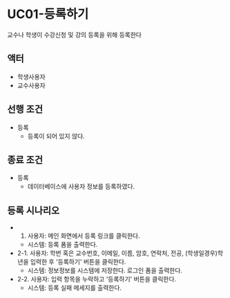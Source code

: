 # UC01-등록하기
교수나 학생이 수강신청 및 강의 등록을 위해 등록한다

## 액터
- 학생사용자
- 교수사용자

## 선행 조건
- 등록
    - 등록이 되어 있지 않다.
     
## 종료 조건
- 등록
    - 데이터베이스에 사용자 정보를 등록하였다.
    
## 등록 시나리오
- 1. 사용자: 메인 화면에서 등록 링크를 클릭한다.
    - 시스템: 등록 폼을 출력한다.
- 2-1. 사용자: 학번 혹은 교수번호, 이메일, 이름, 암호, 연락처, 전공, (학생일경우)학년을 입력한 후 '등록하기' 버튼을 클릭한다.
    - 시스템: 정보정보를 시스템에 저장한다. 로그인 폼을 출력한다.
- 2-2. 사용자: 입력 항목을 누락하고 '등록하기' 버튼을 클릭한다.
    - 시스템: 등록 실패 메세지를 출력한다.
